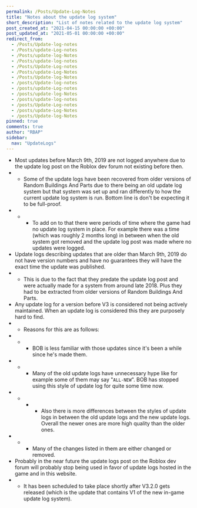 ```yaml
---
permalink: /Posts/Update-Log-Notes
title: "Notes about the update log system"
short_description: "List of notes related to the update log system"
post_created_at: "2021-04-15 00:00:00 +00:00"
post_updated_at: "2021-05-01 00:00:00 +00:00"
redirect_from:
  - /Posts/Update-log-notes
  - /Posts/update-Log-notes
  - /Posts/update-log-Notes
  - /Posts/update-log-notes
  - /Posts/Update-Log-notes
  - /Posts/update-Log-Notes
  - /Posts/Update-log-Notes
  - /posts/Update-log-notes
  - /posts/update-Log-notes
  - /posts/update-log-Notes
  - /posts/update-log-notes
  - /posts/Update-Log-notes
  - /posts/update-Log-Notes
  - /posts/Update-log-Notes
pinned: true
comments: true
author: "RBAP"
sidebar:
  nav: "UpdateLogs"
---
```


* Most updates before March 9th, 2019 are not logged anywhere due to the update log post on the Roblox dev forum not existing before then.
* * Some of the update logs have been recovered from older versions of Random Buildings And Parts due to there being an old update log system but that system was set up and ran differently to how the current update log system is run. Bottom line is don't be expecting it to be full-proof.
* * * To add on to that there were periods of time where the game had no update log system in place. For example there was a time (which was roughly 2 months long) in between when the old system got removed and the update log post was made where no updates were logged.
* Update logs describing updates that are older than March 9th, 2019 do not have version numbers and have no guarantees they will have the exact time the update was published.
* * This is due to the fact that they predate the update log post and were actually made for a system from around late 2018. Plus they had to be extracted from older versions of Random Buildings And Parts.
* Any update log for a version before V3 is considered not being actively maintained. When an update log is considered this they are purposely hard to find.
* * Reasons for this are as follows:
* * * BOB is less familiar with those updates since it's been a while since he's made them.
* * * Many of the old update logs have unnecessary hype like for example some of them may say "`ALL-NEW`". BOB has stopped using this style of update log for quite some time now.
* * * * Also there is more differences between the styles of update logs in between the old update logs and the new update logs. Overall the newer ones are more high quality than the older ones.
* * * Many of the changes listed in them are either changed or removed.
* Probably in the near future the update logs post on the Roblox dev forum will probably stop being used in favor of update logs hosted in the game and in this website.
* * It has been scheduled to take place shortly after V3.2.0 gets released (which is the update that contains V1 of the new in-game update log system).